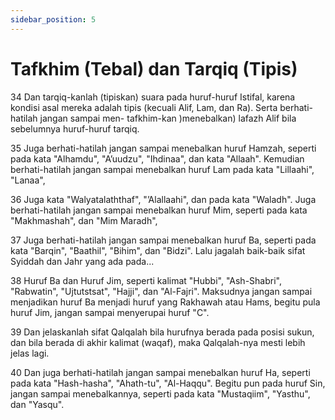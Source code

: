 ```yaml
---
sidebar_position: 5
---
```


# Tafkhim (Tebal) dan Tarqiq (Tipis)

34 Dan tarqiq-kanlah (tipiskan) suara pada huruf-huruf Istifal, karena kondisi asal mereka adalah tipis (kecuali Alif, Lam, dan Ra). Serta berhati-hatilah jangan sampai men- tafkhim-kan )menebalkan) lafazh Alif bila sebelumnya huruf-huruf tarqiq.

35 Juga berhati-hatilah jangan sampai menebalkan huruf Hamzah, seperti pada kata "Alhamdu", "A’uudzu", "Ihdinaa", dan kata "Allaah". Kemudian berhati-hatilah jangan sampai menebalkan huruf Lam pada kata "Lillaahi", "Lanaa",

36 Juga kata "Walyatalaththaf", "’Alallaahi", dan pada kata "Waladh". Juga berhati-hatilah jangan sampai menebalkan huruf Mim, seperti pada kata "Makhmashah", dan "Mim Maradh",

37 Juga berhati-hatilah jangan sampai menebalkan huruf Ba, seperti pada kata "Barqin", "Baathil", "Bihim", dan "Bidzi". Lalu jagalah baik-baik sifat Syiddah dan Jahr yang ada pada...

38 Huruf Ba dan Huruf Jim, seperti kalimat "Hubbi", "Ash-Shabri", "Rabwatin", "Ujtutstsat", "Hajji", dan "Al-Fajri". Maksudnya jangan sampai menjadikan huruf Ba menjadi huruf yang Rakhawah atau Hams, begitu pula huruf Jim, jangan sampai menyerupai huruf "C".

39 Dan jelaskanlah sifat Qalqalah bila hurufnya berada pada posisi sukun, dan bila berada di akhir kalimat (waqaf), maka Qalqalah-nya mesti lebih jelas lagi.

40 Dan juga berhati-hatilah jangan sampai menebalkan huruf Ha, seperti pada kata "Hash-hasha", "Ahath-tu", "Al-Haqqu". Begitu pun pada huruf Sin, jangan sampai menebalkannya, seperti pada kata "Mustaqiim", "Yasthu", dan "Yasqu".
